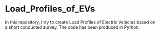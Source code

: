# Load_Profiles_of_EVs

In this repository, I try to create Load Profiles of Electric Vehicles based on a short conducted survey.
The code has been produced in Python.
